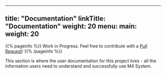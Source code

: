 
---
title: "Documentation"
linkTitle: "Documentation"
weight: 20
menu:
  main:
    weight: 20
---

{{% pageinfo %}}
Work in Progress.  Feel free to contribute with a [Pull Request](https://github.com/m4system/m4system.ca/pulls)!
{{% /pageinfo %}}


This section is where the user documentation for this project lives - all the information users need to understand and successfully use M4 System. 
